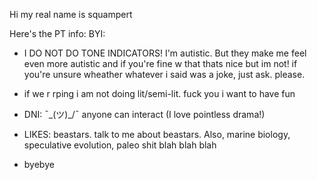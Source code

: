 Hi my real name is squampert

Here's the PT info:
BYI:
- I DO NOT DO TONE INDICATORS! I'm autistic. But they make me feel even more autistic and if you're fine w that thats nice but im not!
if you're unsure wheather whatever i said was a joke, just ask. please. 
- if we r rping i am not doing lit/semi-lit. fuck you i want to have fun
- DNI:
¯\_(ツ)_/¯ 
anyone can interact (I love pointless drama!)
- LIKES:
beastars. talk to me about beastars. Also, marine biology, speculative evolution, paleo shit blah blah blah

- byebye
